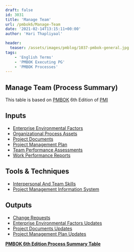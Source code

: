 ```yaml
---
draft: false
id: 3031   
title: 'Manage Team'
url: /pmbok6/Manage-Team
date: '2021-02-14T13:15:11+00:00'
author: 'Hari Thapliyaal'

header:
  teaser: /assets/images/pmblog/1037-pmbok-general.jpg
tags:
    - 'English Terms'
    - 'PMBOK Executing PG'
    - 'PMBOK Processes'
---
```


## Manage Team (Process Summary)

This table is based on [PMBOK](https://www.pmi.org/pmbok-guide-standards) 6th Edition of [PMI](https:/www.pmi.org)

## **Inputs**

- [Enterprise Environmental Factors](/pmbok6/enterprise-environmental-factors)
- [Organizational Process Assets](/pmbok6/organizational-process-assets)
- [Project Documents](/pmbok6/project-documents)
- [Project Management Plan](/pmbok6/project-management-plan)
- [Team Performance Assessments](/pmbok6/team-performance-assessments)
- [Work Performance Reports](/pmbok6/work-performance-reports)

## **Tools &amp; Techniques**

- [Interpersonal And Team Skills](/pmbok6/interpersonal-and-team-skills)
- [Project Management Information System](/pmbok6/project-management-information-system)

## **Outputs**

- [Change Requests](/pmbok6/change-requests)
- [Enterprise Environmental Factors Updates](/pmbok6/enterprise-environmental-factors-updates)
- [Project Documents Updates](/pmbok6/project-documents-updates)
- [Project Management Plan Updates](/pmbok6/project-management-plan-updates)

**[PMBOK 6th Edition Process Summary Table](/pmbok6/process-groups-and-processes-in-pmbok6)**